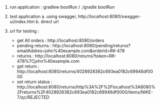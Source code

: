 1. run application : gradlew bootRun / ./gradle bootRun
2. test application
    a. using swagger, http://localhost:8080/swagger-ui/index.htm
    b. direct url

3. url for testing :

   - get All orders : http://localhost:8080/orders
   - pending returns : http://localhost:8080/pending/returns?emailAddres=john%40example.com&orderId=RK-478
   - returns : http://localhost:8080/returns?token=RK-478%7Cjohn%40example.com
   - get return : http://localhost:8080/returns/4028928382c693ea0182c69946df0000
   - set return status : http://localhost:8080/returns/http%3A%2F%2Flocalhost%3A8080%2Freturns%2F4028928382c693ea0182c69946df0000/items/NIKE-7/qc/REJECTED